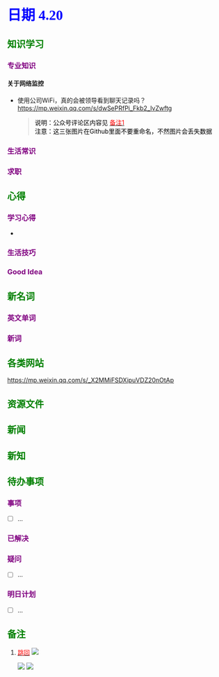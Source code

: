 
## <font color = blue face=楷体 size=6>日期 4.20 </font>

## <font color = green>知识学习 </font>
### <font color = purple>专业知识 </font>
#### 关于网络监控
+ 使用公司WiFi，真的会被领导看到聊天记录吗？
	https://mp.weixin.qq.com/s/dwSePRfPi_Fkb2_IvZwftg
   > <font color = o> 说明：公众号评论区内容见<a id = "01-1">  [<font color = red>备注1</font>](#01-2)   
   > 注意：这三张图片在Github里面不要重命名，不然图片会丢失数据</font>  
   
   
### <font color = purple>生活常识 </font>

### <font color = purple>求职 </font>



## <font color = green>心得 </font>
### <font color = purple>学习心得 </font>
+ 
### <font color = purple>生活技巧 </font>

### <font color = purple>Good Idea </font>



## <font color = green>新名词 </font>
### <font color = purple>英文单词 </font>
### <font color = purple>新词 </font>



## <font color = green>各类网站 </font>
https://mp.weixin.qq.com/s/_X2MMiFSDXipuVDZ20nOtAp

## <font color = green>资源文件 </font>


## <font color = green>新闻 </font>


## <font color = green>新知 </font>



## <font color = green>待办事项 </font>
### <font color = purple>事项 </font>
- [ ] ...
### <font color = purple>已解决 </font>
### <font color = purple>疑问 </font>
- [ ] ...
### <font color = purple>明日计划 </font>
- [ ] ...


## <font color = green>备注 </font>
  1. <a id ="01-2">[<font color = red>跳回</font>](#01-1)
	  <img src="https://github.com/zeff163/stackedit-app-data/blob/master/Daily%20work/2025/picture/4.20/001.jpg?raw=true">  
	  
	  <img src="https://github.com/zeff163/stackedit-app-data/blob/master/Daily%20work/2025/picture/4.20/002.jpg?raw=true">  
	  
	  <img src="https://github.com/zeff163/stackedit-app-data/blob/master/Daily%20work/2025/picture/4.20/003.jpg?raw=true">


<!--stackedit_data:
eyJoaXN0b3J5IjpbNDY5ODMzNzAwLDEzNDMyNjA3MSwxNDc1OT
k5NzQ0LC0yMDI1NjQyNzk3LC0xNjkyMDM0NjEsLTE0NDk5NDE0
NDIsMzEzMzQ5MTE2LC0xMjM4NDc3MzcyXX0=
-->